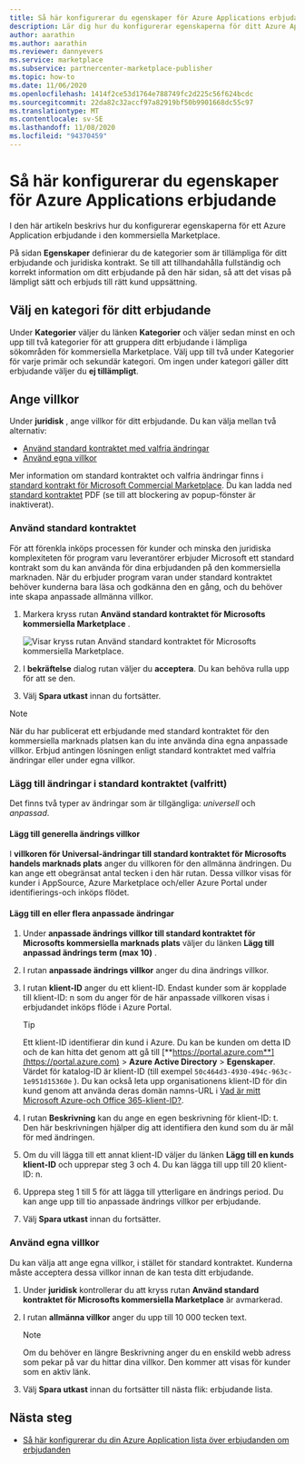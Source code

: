 ```yaml
---
title: Så här konfigurerar du egenskaper för Azure Applications erbjudande
description: Lär dig hur du konfigurerar egenskaperna för ditt Azure Application-erbjudande i Partner Center.
author: aarathin
ms.author: aarathin
ms.reviewer: dannyevers
ms.service: marketplace
ms.subservice: partnercenter-marketplace-publisher
ms.topic: how-to
ms.date: 11/06/2020
ms.openlocfilehash: 1414f2ce53d1764e788749fc2d225c56f624bcdc
ms.sourcegitcommit: 22da82c32accf97a82919bf50b9901668dc55c97
ms.translationtype: MT
ms.contentlocale: sv-SE
ms.lasthandoff: 11/08/2020
ms.locfileid: "94370459"
---
```

# <a name="how-to-configure-your-azure-application-offer-properties"></a>Så här konfigurerar du egenskaper för Azure Applications erbjudande

I den här artikeln beskrivs hur du konfigurerar egenskaperna för ett Azure Application erbjudande i den kommersiella Marketplace.

På sidan **Egenskaper** definierar du de kategorier som är tillämpliga för ditt erbjudande och juridiska kontrakt. Se till att tillhandahålla fullständig och korrekt information om ditt erbjudande på den här sidan, så att det visas på lämpligt sätt och erbjuds till rätt kund uppsättning.

## <a name="select-a-category-for-your-offer"></a>Välj en kategori för ditt erbjudande

Under **Kategorier** väljer du länken **Kategorier** och väljer sedan minst en och upp till två kategorier för att gruppera ditt erbjudande i lämpliga sökområden för kommersiella Marketplace. Välj upp till två under Kategorier för varje primär och sekundär kategori. Om ingen under kategori gäller ditt erbjudande väljer du **ej tillämpligt**.

## <a name="provide-terms-and-conditions"></a>Ange villkor

Under **juridisk** , ange villkor för ditt erbjudande. Du kan välja mellan två alternativ:

- [Använd standard kontraktet med valfria ändringar](#use-the-standard-contract)
- [Använd egna villkor](#use-your-own-terms-and-conditions)

Mer information om standard kontraktet och valfria ändringar finns i [standard kontrakt för Microsoft Commercial Marketplace](standard-contract.md). Du kan ladda ned [standard kontraktet](https://go.microsoft.com/fwlink/?linkid=2041178) PDF (se till att blockering av popup-fönster är inaktiverat).

### <a name="use-the-standard-contract"></a>Använd standard kontraktet

För att förenkla inköps processen för kunder och minska den juridiska komplexiteten för program varu leverantörer erbjuder Microsoft ett standard kontrakt som du kan använda för dina erbjudanden på den kommersiella marknaden. När du erbjuder program varan under standard kontraktet behöver kunderna bara läsa och godkänna den en gång, och du behöver inte skapa anpassade allmänna villkor.

1. Markera kryss rutan **Använd standard kontraktet för Microsofts kommersiella Marketplace** .

   ![Visar kryss rutan Använd standard kontraktet för Microsofts kommersiella Marketplace.](partner-center-portal/media/use-standard-contract.png)

1. I **bekräftelse** dialog rutan väljer du **acceptera**. Du kan behöva rulla upp för att se den.
1. Välj **Spara utkast** innan du fortsätter.

> [!NOTE]
> När du har publicerat ett erbjudande med standard kontraktet för den kommersiella marknads platsen kan du inte använda dina egna anpassade villkor. Erbjud antingen lösningen enligt standard kontraktet med valfria ändringar eller under egna villkor.

### <a name="add-amendments-to-the-standard-contract-optional"></a>Lägg till ändringar i standard kontraktet (valfritt)

Det finns två typer av ändringar som är tillgängliga: _universell_ och _anpassad_.

#### <a name="add-universal-amendment-terms"></a>Lägg till generella ändrings villkor

I **villkoren för Universal-ändringar till standard kontraktet för Microsofts handels marknads plats** anger du villkoren för den allmänna ändringen. Du kan ange ett obegränsat antal tecken i den här rutan. Dessa villkor visas för kunder i AppSource, Azure Marketplace och/eller Azure Portal under identifierings-och inköps flödet.

#### <a name="add-one-or-more-custom-amendments"></a>Lägg till en eller flera anpassade ändringar

1. Under **anpassade ändrings villkor till standard kontraktet för Microsofts kommersiella marknads plats** väljer du länken **Lägg till anpassad ändrings term (max 10)** .
1. I rutan **anpassade ändrings villkor** anger du dina ändrings villkor.
1. I rutan **klient-ID** anger du ett klient-ID. Endast kunder som är kopplade till klient-ID: n som du anger för de här anpassade villkoren visas i erbjudandet inköps flöde i Azure Portal.

   > [!TIP]
   > Ett klient-ID identifierar din kund i Azure. Du kan be kunden om detta ID och de kan hitta det genom att gå till [**https://portal.azure.com**](https://portal.azure.com)  >  **Azure Active Directory**  >  **Egenskaper**. Värdet för katalog-ID är klient-ID (till exempel `50c464d3-4930-494c-963c-1e951d15360e` ). Du kan också leta upp organisationens klient-ID för din kund genom att använda deras domän namns-URL i [Vad är mitt Microsoft Azure-och Office 365-klient-ID?](https://www.whatismytenantid.com/).

1. I rutan **Beskrivning** kan du ange en egen beskrivning för klient-ID: t. Den här beskrivningen hjälper dig att identifiera den kund som du är mål för med ändringen.
1. Om du vill lägga till ett annat klient-ID väljer du länken **Lägg till en kunds klient-ID** och upprepar steg 3 och 4. Du kan lägga till upp till 20 klient-ID: n.
1. Upprepa steg 1 till 5 för att lägga till ytterligare en ändrings period. Du kan ange upp till tio anpassade ändrings villkor per erbjudande.
1. Välj **Spara utkast** innan du fortsätter.

### <a name="use-your-own-terms-and-conditions"></a>Använd egna villkor

Du kan välja att ange egna villkor, i stället för standard kontraktet. Kunderna måste acceptera dessa villkor innan de kan testa ditt erbjudande.

1. Under **juridisk** kontrollerar du att kryss rutan **Använd standard kontraktet för Microsofts kommersiella Marketplace** är avmarkerad.
1. I rutan **allmänna villkor** anger du upp till 10 000 tecken text.

   > [!NOTE]
   > Om du behöver en längre Beskrivning anger du en enskild webb adress som pekar på var du hittar dina villkor. Den kommer att visas för kunder som en aktiv länk.

1. Välj **Spara utkast** innan du fortsätter till nästa flik: erbjudande lista.

## <a name="next-steps"></a>Nästa steg

- [Så här konfigurerar du din Azure Application lista över erbjudanden om erbjudanden](create-new-azure-apps-offer-listing.md)
